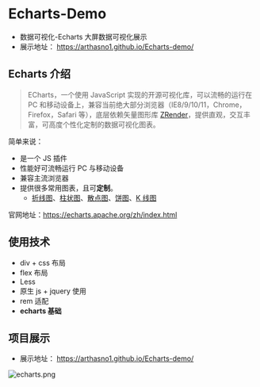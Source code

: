 # Echarts-Demo

- 数据可视化-Echarts 大屏数据可视化展示
- 展示地址： https://arthasno1.github.io/Echarts-demo/

## Echarts 介绍

> ECharts，一个使用 JavaScript 实现的开源可视化库，可以流畅的运行在 PC 和移动设备上，兼容当前绝大部分浏览器（IE8/9/10/11，Chrome，Firefox，Safari 等），底层依赖矢量图形库 [ZRender](https://github.com/ecomfe/zrender)，提供直观，交互丰富，可高度个性化定制的数据可视化图表。

简单来说：

- 是一个 JS 插件
- 性能好可流畅运行 PC 与移动设备
- 兼容主流浏览器
- 提供很多常用图表，且可**定制**。
  - [折线图](https://echarts.apache.org/examples/zh/index.html#chart-type-line)、[柱状图](https://echarts.apache.org/examples/zh/index.html#chart-type-bar)、[散点图](https://echarts.apache.org/examples/zh/index.html#chart-type-scatter)、[饼图](https://echarts.apache.org/examples/zh/index.html#chart-type-pie)、[K 线图](https://echarts.apache.org/examples/zh/index.html#chart-type-candlestick)

官网地址：<https://echarts.apache.org/zh/index.html>

## 使用技术

- div + css 布局
- flex 布局
- Less
- 原生 js + jquery 使用
- rem 适配
- **echarts 基础**

## 项目展示

- 展示地址： https://arthasno1.github.io/Echarts-demo/

![echarts.png](https://z4a.net/images/2020/06/29/echarts.png)
